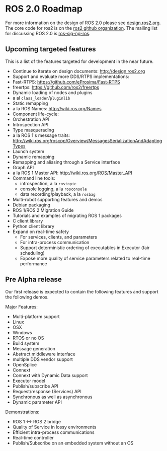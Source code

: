 # ROS 2.0 Roadmap

For more information on the design of ROS 2.0 please see [design.ros2.org](http://design.ros2.org).
The core code for ros2 is on the [ros2 github organization](https://github.com/ros2).
The mailing list for discussing ROS 2.0 is [ros-sig-ng-ros](https://groups.google.com/d/forum/ros-sig-ng-ros).

## Upcoming targeted features

This is a list of the features targeted for development in the near future.

- Continue to iterate on design documents: http://design.ros2.org
- Support and evaluate more DDS/RTPS implementations:
 - Fast-RTPS: https://github.com/eProsima/Fast-RTPS
 - freertps: https://github.com/ros2/freertps
- Dynamic loading of nodes and plugins
 - a al `class_loader`/`pluginlib`
- Static remapping
 - a la ROS Names: http://wiki.ros.org/Names
- Component life-cycle:
 - Orchestration API
 - Introspection API
- Type masquerading
 - a la ROS 1's message traits: http://wiki.ros.org/roscpp/Overview/MessagesSerializationAndAdaptingTypes
- Launch system
- Dynamic remapping
 - Remapping and aliasing through a Service interface
- Graph API
 - a la ROS 1 Master API: http://wiki.ros.org/ROS/Master_API
- Command line tools:
  - introspection, a la `rostopic`
  - console logging, a la `rosconsole`
  - data recording/playback, a la `rosbag`
- Multi-robot supporting features and demos
- Debian packaging
- ROS 1/ROS 2 Migration Guide
 - Tutorials and examples of migrating ROS 1 packages
- C client library
- Python client library
- Expand on real-time safety
  - For services, clients, and parameters
  - For intra-process communication
  - Support deterministic ordering of executables in Executor (fair scheduling)
  - Expose more quality of service parameters related to real-time performance


## Pre Alpha release

Our first release is expected to contain the following features and support the following demos.

Major Features:
- Multi-platform support
 - Linux
 - OSX
 - Windows
 - RTOS or no OS
- Build system
- Message generation
- Abstract middleware interface
 - multiple DDS vendor support
  - OpenSplice
  - Connext
  - Connext with Dynamic Data support
- Executor model
- Publish/subscribe API
- Request/response (Services) API
 - Synchronous as well as asynchronous
- Dynamic parameter API

Demonstrations:
- ROS 1 <-> ROS 2 bridge
- Quality of Service in lossy environments
- Efficient intra-process communications
- Real-time controller
- Publish/Subscribe on an embedded system without an OS

